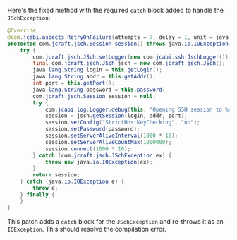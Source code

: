 Here's the fixed method with the required `catch` block added to handle the `JSchException`:

```java
@Override
@com.jcabi.aspects.RetryOnFailure(attempts = 7, delay = 1, unit = java.util.concurrent.TimeUnit.MINUTES, verbose = false, types = java.io.IOException.class)
protected com.jcraft.jsch.Session session() throws java.io.IOException {
    try {
        com.jcraft.jsch.JSch.setLogger(new com.jcabi.ssh.JschLogger());
        final com.jcraft.jsch.JSch jsch = new com.jcraft.jsch.JSch();
        java.lang.String login = this.getLogin();
        java.lang.String addr = this.getAddr();
        int port = this.getPort();
        java.lang.String password = this.password;
        com.jcraft.jsch.Session session = null;
        try {
            com.jcabi.log.Logger.debug(this, "Opening SSH session to %s@%s:%s (auth with password)...", login, addr, port);
            session = jsch.getSession(login, addr, port);
            session.setConfig("StrictHostKeyChecking", "no");
            session.setPassword(password);
            session.setServerAliveInterval(1000 * 10);
            session.setServerAliveCountMax(1000000);
            session.connect(1000 * 10);
        } catch (com.jcraft.jsch.JSchException ex) {
            throw new java.io.IOException(ex);
        }
        return session;
    } catch (java.io.IOException e) {
        throw e;
    } finally {
    }
}
```

This patch adds a `catch` block for the `JSchException` and re-throws it as an `IOException`. This should resolve the compilation error.